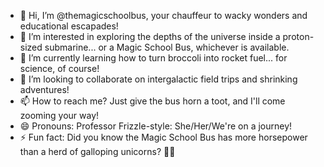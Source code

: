 - 👋 Hi, I’m @themagicschoolbus, your chauffeur to wacky wonders and educational escapades!
- 👀 I’m interested in exploring the depths of the universe inside a proton-sized submarine... or a Magic School Bus, whichever is available.
- 🌱 I’m currently learning how to turn broccoli into rocket fuel... for science, of course!
- 💞️ I’m looking to collaborate on intergalactic field trips and shrinking adventures!
- 📫 How to reach me? Just give the bus horn a toot, and I'll come zooming your way!
- 😄 Pronouns: Professor Frizzle-style: She/Her/We're on a journey!
- ⚡ Fun fact: Did you know the Magic School Bus has more horsepower than a herd of galloping unicorns? 🦄🚌
